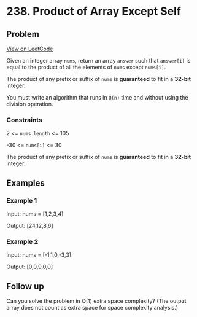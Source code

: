 # 238. Product of Array Except Self

## Problem

[View on LeetCode](https://leetcode.com/problems/product-of-array-except-self/description/)

Given an integer array `nums`, return an array `answer` such that `answer[i]` is equal to the product of all the elements of `nums` except `nums[i]`.

The product of any prefix or suffix of `nums` is **guaranteed** to fit in a **32-bit** integer.

You must write an algorithm that runs in `O(n)` time and without using the division operation.

### Constraints

2 <= `nums.length` <= 105

-30 <= `nums[i]` <= 30

The product of any prefix or suffix of `nums` is **guaranteed** to fit in a **32-bit** integer.

## Examples

### Example 1

Input: nums = [1,2,3,4]

Output: [24,12,8,6]

### Example 2

Input: nums = [-1,1,0,-3,3]

Output: [0,0,9,0,0]

## Follow up
Can you solve the problem in O(1) extra space complexity? (The output array does not count as extra space for space complexity analysis.)